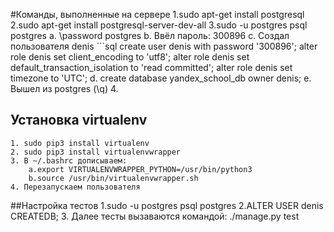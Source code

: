 #Команды, выполненные на сервере
    1.sudo apt-get install postgresql
    2.sudo apt-get install postgresql-server-dev-all
    3.sudo -u postgres psql postgres
        a. \password postgres
        b. Ввёл пароль: 300896
        c. Создал пользователя denis
            ```sql
            create user denis with password '300896';
            alter role denis set client_encoding to 'utf8';
            alter role denis set default_transaction_isolation to 'read committed';
            alter role denis set timezone to 'UTC';
        d. create database yandex_school_db owner denis;
        e. Вышел из postgres (\q)
    4.   
## Установка virtualenv
    1. sudo pip3 install virtualenv 
    2. sudo pip3 install virtualenvwrapper
    3. В ~/.bashrc дописываем:
        a.export VIRTUALENVWRAPPER_PYTHON=/usr/bin/python3
        b.source /usr/bin/virtualenvwrapper.sh
    4. Перезапускаем пользователя
##Настройка тестов
    1.sudo -u postgres psql postgres
    2.ALTER USER denis CREATEDB;
    3. Далее тесты вызаваются командой: ./manage.py test
